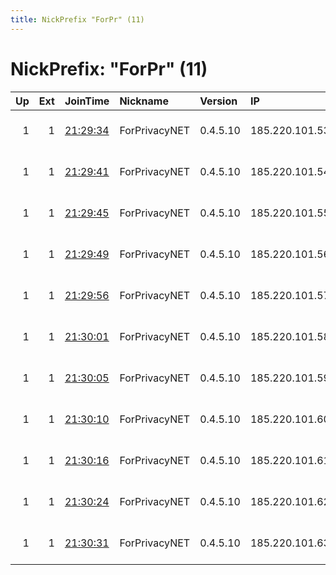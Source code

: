 ```yaml
---
title: NickPrefix "ForPr" (11)
---
```


# NickPrefix: "ForPr" (11)

|   Up |   Ext | JoinTime                                                                                            | Nickname      | Version   | IP             | AS                     | CC   |   ORp |   Dirp | OS    | Contact                           |   eFamMembers |
|-----:|------:|:----------------------------------------------------------------------------------------------------|:--------------|:----------|:---------------|:-----------------------|:-----|------:|-------:|:------|:----------------------------------|--------------:|
|    1 |     1 | [21:29:34](https://metrics.torproject.org/rs.html#details/E76FA8203C0B1FD3F2B13BC316E0ABBA9C560D11) | ForPrivacyNET | 0.4.5.10  | 185.220.101.53 | CIA TRIAD SECURITY LLC | us   | 10053 |   1053 | Linux | abuse@for-privacy.net email:admin |             1 |
|    1 |     1 | [21:29:41](https://metrics.torproject.org/rs.html#details/5B326DC8FCBFE2BBBCE2806398E57B6D05539EC1) | ForPrivacyNET | 0.4.5.10  | 185.220.101.54 | CIA TRIAD SECURITY LLC | us   | 10054 |   1054 | Linux | abuse@for-privacy.net email:admin |             1 |
|    1 |     1 | [21:29:45](https://metrics.torproject.org/rs.html#details/8CDF4A75AE7631A015E020CFF9DCE9536CE4C56B) | ForPrivacyNET | 0.4.5.10  | 185.220.101.55 | CIA TRIAD SECURITY LLC | us   | 10055 |   1055 | Linux | abuse@for-privacy.net email:admin |             1 |
|    1 |     1 | [21:29:49](https://metrics.torproject.org/rs.html#details/E0EC6DB18CA367FE6D8478D32D760346E1C43F15) | ForPrivacyNET | 0.4.5.10  | 185.220.101.56 | CIA TRIAD SECURITY LLC | us   | 10056 |   1056 | Linux | abuse@for-privacy.net email:admin |             1 |
|    1 |     1 | [21:29:56](https://metrics.torproject.org/rs.html#details/39AB5907ECDCFC754E970C0FA132D29240ED0FB1) | ForPrivacyNET | 0.4.5.10  | 185.220.101.57 | CIA TRIAD SECURITY LLC | us   | 10057 |   1057 | Linux | abuse@for-privacy.net email:admin |             1 |
|    1 |     1 | [21:30:01](https://metrics.torproject.org/rs.html#details/3AF7BEF727941B4B9034DE085807CEAB454D532B) | ForPrivacyNET | 0.4.5.10  | 185.220.101.58 | CIA TRIAD SECURITY LLC | us   | 10058 |   1058 | Linux | abuse@for-privacy.net email:admin |             1 |
|    1 |     1 | [21:30:05](https://metrics.torproject.org/rs.html#details/6E16D38C5AC170E5608817B66625C5F34F21D96E) | ForPrivacyNET | 0.4.5.10  | 185.220.101.59 | CIA TRIAD SECURITY LLC | us   | 10059 |   1059 | Linux | abuse@for-privacy.net email:admin |             1 |
|    1 |     1 | [21:30:10](https://metrics.torproject.org/rs.html#details/F9772AC8B57100C0D2BBA8F4DA5956C3F193980E) | ForPrivacyNET | 0.4.5.10  | 185.220.101.60 | CIA TRIAD SECURITY LLC | us   | 10060 |   1060 | Linux | abuse@for-privacy.net email:admin |             1 |
|    1 |     1 | [21:30:16](https://metrics.torproject.org/rs.html#details/5E224061F0E4721429027A130DB607F4FDD0DFE5) | ForPrivacyNET | 0.4.5.10  | 185.220.101.61 | CIA TRIAD SECURITY LLC | us   | 10061 |   1061 | Linux | abuse@for-privacy.net email:admin |             1 |
|    1 |     1 | [21:30:24](https://metrics.torproject.org/rs.html#details/BC06A4AE847DDC23FD63082E388BB30924DAB4B6) | ForPrivacyNET | 0.4.5.10  | 185.220.101.62 | CIA TRIAD SECURITY LLC | us   | 10062 |   1062 | Linux | abuse@for-privacy.net email:admin |             1 |
|    1 |     1 | [21:30:31](https://metrics.torproject.org/rs.html#details/A8A74BD885162B23FBA5DB62FBF1D6919C61AB56) | ForPrivacyNET | 0.4.5.10  | 185.220.101.63 | CIA TRIAD SECURITY LLC | us   | 10063 |   1063 | Linux | abuse@for-privacy.net email:admin |             1 |
